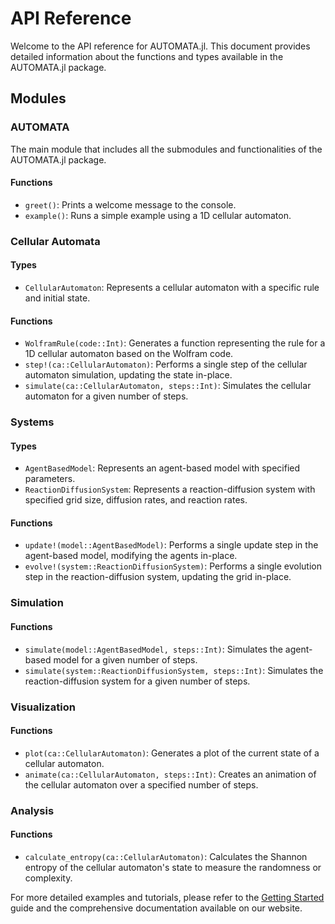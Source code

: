 # API Reference

Welcome to the API reference for AUTOMATA.jl. This document provides detailed information about the functions and types available in the AUTOMATA.jl package.

## Modules

### AUTOMATA

The main module that includes all the submodules and functionalities of the AUTOMATA.jl package.

#### Functions

- `greet()`: Prints a welcome message to the console.
- `example()`: Runs a simple example using a 1D cellular automaton.

### Cellular Automata

#### Types

- `CellularAutomaton`: Represents a cellular automaton with a specific rule and initial state.

#### Functions

- `WolframRule(code::Int)`: Generates a function representing the rule for a 1D cellular automaton based on the Wolfram code.
- `step!(ca::CellularAutomaton)`: Performs a single step of the cellular automaton simulation, updating the state in-place.
- `simulate(ca::CellularAutomaton, steps::Int)`: Simulates the cellular automaton for a given number of steps.

### Systems

#### Types

- `AgentBasedModel`: Represents an agent-based model with specified parameters.
- `ReactionDiffusionSystem`: Represents a reaction-diffusion system with specified grid size, diffusion rates, and reaction rates.

#### Functions

- `update!(model::AgentBasedModel)`: Performs a single update step in the agent-based model, modifying the agents in-place.
- `evolve!(system::ReactionDiffusionSystem)`: Performs a single evolution step in the reaction-diffusion system, updating the grid in-place.

### Simulation

#### Functions

- `simulate(model::AgentBasedModel, steps::Int)`: Simulates the agent-based model for a given number of steps.
- `simulate(system::ReactionDiffusionSystem, steps::Int)`: Simulates the reaction-diffusion system for a given number of steps.

### Visualization

#### Functions

- `plot(ca::CellularAutomaton)`: Generates a plot of the current state of a cellular automaton.
- `animate(ca::CellularAutomaton, steps::Int)`: Creates an animation of the cellular automaton over a specified number of steps.

### Analysis

#### Functions

- `calculate_entropy(ca::CellularAutomaton)`: Calculates the Shannon entropy of the cellular automaton's state to measure the randomness or complexity.

For more detailed examples and tutorials, please refer to the [Getting Started](getting_started.md) guide and the comprehensive documentation available on our website.
